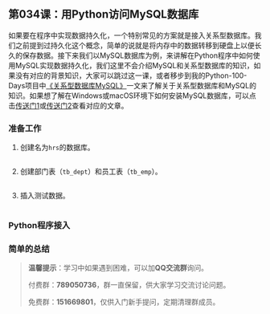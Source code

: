 ## 第034课：用Python访问MySQL数据库

如果要在程序中实现数据持久化，一个特别常见的方案就是接入关系型数据库。我们之前提到过持久化这个概念，简单的说就是将内存中的数据转移到硬盘上以便长久的保存数据。接下来我们以MySQL数据库为例，来讲解在Python程序中如何使用MySQL实现数据持久化，我们这里不会介绍MySQL和关系型数据库的知识，如果没有对应的背景知识，大家可以跳过这一课，或者移步到我的Python-100-Days项目中[《关系型数据库MySQL》](https://github.com/jackfrued/Python-100-Days/blob/master/Day36-40/36-38.%E5%85%B3%E7%B3%BB%E5%9E%8B%E6%95%B0%E6%8D%AE%E5%BA%93MySQL.md)一文来了解关于关系型数据库和MySQL的知识。如果想了解在Windows或macOS环境下如何安装MySQL数据库，可以点击[传送门1](https://cloud.tencent.com/developer/article/1636375)或[传送门2](https://juejin.im/post/6844903831298375693)查看对应的文章。

### 准备工作

1. 创建名为`hrs`的数据库。

    ```SQL
    
    ```

2. 创建部门表（`tb_dept`）和员工表（`tb_emp`）。

    ```SQL
    
    ```

3. 插入测试数据。

    ```SQL
    
    ```

###  Python程序接入



###  简单的总结



> **温馨提示**：学习中如果遇到困难，可以加**QQ交流群**询问。
>
> 付费群：**789050736**，群一直保留，供大家学习交流讨论问题。
>
> 免费群：**151669801**，仅供入门新手提问，定期清理群成员。